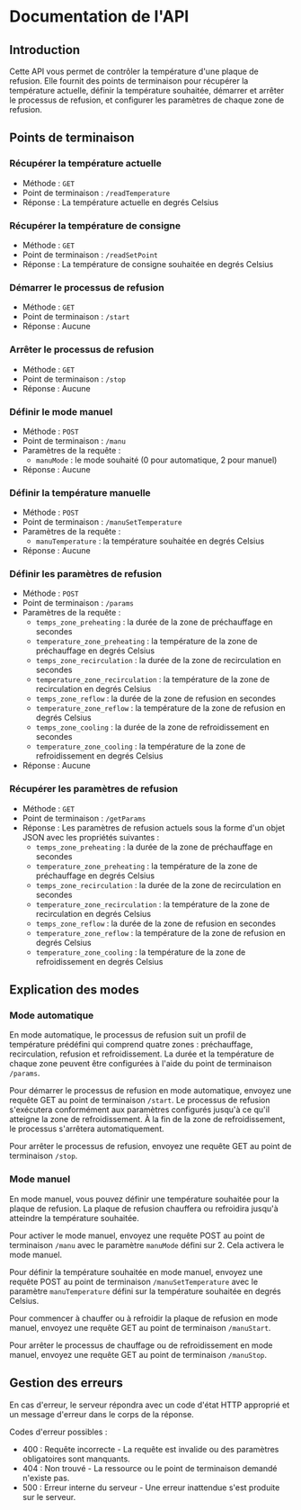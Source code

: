 # Documentation de l'API

## Introduction
Cette API vous permet de contrôler la température d'une plaque de refusion. Elle fournit des points de terminaison pour récupérer la température actuelle, définir la température souhaitée, démarrer et arrêter le processus de refusion, et configurer les paramètres de chaque zone de refusion.

## Points de terminaison

### Récupérer la température actuelle
- Méthode : `GET`
- Point de terminaison : `/readTemperature`
- Réponse : La température actuelle en degrés Celsius

### Récupérer la température de consigne
- Méthode : `GET`
- Point de terminaison : `/readSetPoint`
- Réponse : La température de consigne souhaitée en degrés Celsius

### Démarrer le processus de refusion
- Méthode : `GET`
- Point de terminaison : `/start`
- Réponse : Aucune

### Arrêter le processus de refusion
- Méthode : `GET`
- Point de terminaison : `/stop`
- Réponse : Aucune

### Définir le mode manuel
- Méthode : `POST`
- Point de terminaison : `/manu`
- Paramètres de la requête :
  - `manuMode` : le mode souhaité (0 pour automatique, 2 pour manuel)
- Réponse : Aucune

### Définir la température manuelle
- Méthode : `POST`
- Point de terminaison : `/manuSetTemperature`
- Paramètres de la requête :
  - `manuTemperature` : la température souhaitée en degrés Celsius
- Réponse : Aucune

### Définir les paramètres de refusion
- Méthode : `POST`
- Point de terminaison : `/params`
- Paramètres de la requête :
  - `temps_zone_preheating` : la durée de la zone de préchauffage en secondes
  - `temperature_zone_preheating` : la température de la zone de préchauffage en degrés Celsius
  - `temps_zone_recirculation` : la durée de la zone de recirculation en secondes
  - `temperature_zone_recirculation` : la température de la zone de recirculation en degrés Celsius
  - `temps_zone_reflow` : la durée de la zone de refusion en secondes
  - `temperature_zone_reflow` : la température de la zone de refusion en degrés Celsius
  - `temps_zone_cooling` : la durée de la zone de refroidissement en secondes
  - `temperature_zone_cooling` : la température de la zone de refroidissement en degrés Celsius
- Réponse : Aucune

### Récupérer les paramètres de refusion
- Méthode : `GET`
- Point de terminaison : `/getParams`
- Réponse : Les paramètres de refusion actuels sous la forme d'un objet JSON avec les propriétés suivantes :
  - `temps_zone_preheating` : la durée de la zone de préchauffage en secondes
  - `temperature_zone_preheating` : la température de la zone de préchauffage en degrés Celsius
  - `temps_zone_recirculation` : la durée de la zone de recirculation en secondes
  - `temperature_zone_recirculation` : la température de la zone de recirculation en degrés Celsius
  - `temps_zone_reflow` : la durée de la zone de refusion en secondes
  - `temperature_zone_reflow` : la température de la zone de refusion en degrés Celsius
  - `temperature_zone_cooling` : la température de la zone de refroidissement en degrés Celsius

## Explication des modes

### Mode automatique
En mode automatique, le processus de refusion suit un profil de température prédéfini qui comprend quatre zones : préchauffage, recirculation, refusion et refroidissement. La durée et la température de chaque zone peuvent être configurées à l'aide du point de terminaison `/params`.

Pour démarrer le processus de refusion en mode automatique, envoyez une requête GET au point de terminaison `/start`. Le processus de refusion s'exécutera conformément aux paramètres configurés jusqu'à ce qu'il atteigne la zone de refroidissement. À la fin de la zone de refroidissement, le processus s'arrêtera automatiquement.

Pour arrêter le processus de refusion, envoyez une requête GET au point de terminaison `/stop`.

### Mode manuel
En mode manuel, vous pouvez définir une température souhaitée pour la plaque de refusion. La plaque de refusion chauffera ou refroidira jusqu'à atteindre la température souhaitée.

Pour activer le mode manuel, envoyez une requête POST au point de terminaison `/manu` avec le paramètre `manuMode` défini sur 2. Cela activera le mode manuel.

Pour définir la température souhaitée en mode manuel, envoyez une requête POST au point de terminaison `/manuSetTemperature` avec le paramètre `manuTemperature` défini sur la température souhaitée en degrés Celsius.

Pour commencer à chauffer ou à refroidir la plaque de refusion en mode manuel, envoyez une requête GET au point de terminaison `/manuStart`.

Pour arrêter le processus de chauffage ou de refroidissement en mode manuel, envoyez une requête GET au point de terminaison `/manuStop`.

## Gestion des erreurs
En cas d'erreur, le serveur répondra avec un code d'état HTTP approprié et un message d'erreur dans le corps de la réponse.

Codes d'erreur possibles :
- 400 : Requête incorrecte - La requête est invalide ou des paramètres obligatoires sont manquants.
- 404 : Non trouvé - La ressource ou le point de terminaison demandé n'existe pas.
- 500 : Erreur interne du serveur - Une erreur inattendue s'est produite sur le serveur.